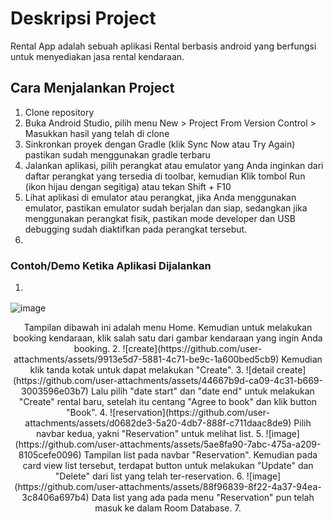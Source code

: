 # Deskripsi Project 
Rental App adalah sebuah aplikasi Rental berbasis android yang berfungsi untuk menyediakan jasa rental kendaraan. 

## Cara Menjalankan Project 
1. Clone repository
2. Buka Android Studio, pilih menu New > Project From Version Control > Masukkan hasil yang telah di clone
3. Sinkronkan proyek dengan Gradle (klik Sync Now atau Try Again) pastikan sudah menggunakan gradle terbaru
4. Jalankan aplikasi, pilih perangkat atau emulator yang Anda inginkan dari daftar perangkat yang tersedia di toolbar, kemudian Klik tombol Run (ikon hijau dengan segitiga) atau tekan Shift + F10
5. Lihat aplikasi di emulator atau perangkat, jika Anda menggunakan emulator, pastikan emulator sudah berjalan dan siap, sedangkan jika menggunakan perangkat fisik, pastikan mode developer dan USB debugging sudah diaktifkan pada perangkat tersebut.
6. 
### Contoh/Demo Ketika Aplikasi Dijalankan
1. <p align="center">
![image](https://github.com/user-attachments/assets/1a50d177-9c94-41d4-894d-90c02bb3cfb2) 
<p align="center">
Tampilan dibawah ini adalah menu Home. Kemudian untuk melakukan booking kendaraan, klik salah satu dari gambar kendaraan yang ingin Anda booking.
2. 
![create](https://github.com/user-attachments/assets/9913e5d7-5881-4c71-be9c-1a600bed5cb9) Kemudian klik tanda kotak untuk dapat melakukan "Create".
3. 
![detail create](https://github.com/user-attachments/assets/44667b9d-ca09-4c31-b669-3003596e03b7) Lalu pilih "date start" dan "date end" untuk melakukan "Create" rental baru, setelah itu centang "Agree to book" dan klik button "Book".
4. 
![reservation](https://github.com/user-attachments/assets/d0682de3-5a20-4db7-888f-c711daac8de9) Pilih navbar kedua, yakni "Reservation" untuk melihat list.
5.
![image](https://github.com/user-attachments/assets/5ae8fa90-7abc-475a-a209-8105cefe0096) Tampilan list pada navbar "Reservation". Kemudian pada card view list tersebut, terdapat button untuk melakukan "Update" dan "Delete" dari list yang telah ter-reservation. 
6. 
![image](https://github.com/user-attachments/assets/88f96839-8f22-4a37-94ea-3c8406a697b4) Data list yang ada pada menu "Reservation" pun telah masuk ke dalam Room Database. 
7. 


